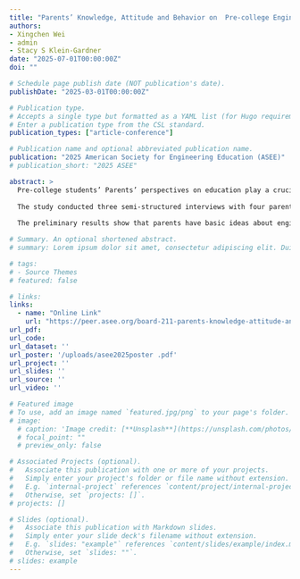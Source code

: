 ```yaml
---
title: "Parents’ Knowledge, Attitude and Behavior on  Pre-college Engineering Education Course (WIP)"
authors:
- Xingchen Wei
- admin
- Stacy S Klein-Gardner
date: "2025-07-01T00:00:00Z"
doi: ""

# Schedule page publish date (NOT publication's date).
publishDate: "2025-03-01T00:00:00Z"

# Publication type.
# Accepts a single type but formatted as a YAML list (for Hugo requirements).
# Enter a publication type from the CSL standard.
publication_types: ["article-conference"]

# Publication name and optional abbreviated publication name.
publication: "2025 American Society for Engineering Education (ASEE)"
# publication_short: "2025 ASEE"

abstract: >
  Pre-college students’ Parents’ perspectives on education play a crucial role in their children’s learning outcomes and future development. While the importance of engineering education has received attention from instructional design and school systems, parent-related factors remain unclear. [Project Name REDACTED] aims to provide well-designed engineering courses for high school students who seek to make engineering deeply and meaningfully accessible to the world. Moreover, [Project Name REDACTED] encourages partnerships through communities and schools, allowing parents to engage with and better assist their children. This work-in-progress paper attempts to understand parents’ knowledge, attitudes, and behaviors (KAB) in engineering and engineering education, exploring potential opportunities to translate parents’ positive mindsets into actionable support.</br></br>
  
  The study conducted three semi-structured interviews with four parents whose children were enrolled in [Project Name REDACTED] courses in 2022. After transcribing the interview content, the first two authors conducted qualitative analysis with two rounds of coding. In the first round, we used KAB as the coding category. After discussion, an additional code, “scenario,” was added during the second round of coding to help fully capture what parents value.</br></br>
  
  The preliminary results show that parents have basic ideas about engineering. Some of them have exposure due to their family background and constructed an image of their child as a diligent and talented student. They also view their children’s involvement in engineering education positively, as it benefits their college applications and career choices. However, as engineering courses do not currently count towards Advanced Placement (AP) credits, parents express concerns about balancing the time to take engineering courses and fulfill perceived AP requirements for college admission. Parents’ actions are limited by a lack of information and connections with resources, but they still try to enhance their children’s engineering education by locating teachers, identifying relevant courses, and fostering family connections. Our next step is to conduct a broader interview among parents and explore potential methods for translating parents’ knowledge and attitudes into actions. For example, we could design informational sessions for parents, create engineering activities in which parents can participate, and link local community resources in engineering. This study aims to enhance parental involvement in engineering education by providing actionable insights and recommendations, ultimately supporting schools and policymakers in creating a more inclusive and effective educational environment.</br></br>

# Summary. An optional shortened abstract.
# summary: Lorem ipsum dolor sit amet, consectetur adipiscing elit. Duis posuere tellus ac convallis placerat. Proin tincidunt magna sed ex sollicitudin condimentum.

# tags:
# - Source Themes
# featured: false

# links:
links:
  - name: "Online Link"
    url: "https://peer.asee.org/board-211-parents-knowledge-attitude-and-behavior-on-pre-college-engineering-education-course-work-in-progress"
url_pdf: 
url_code: 
url_dataset: ''
url_poster: '/uploads/asee2025poster .pdf'
url_project: ''
url_slides: ''
url_source: ''
url_video: ''

# Featured image
# To use, add an image named `featured.jpg/png` to your page's folder. 
# image:
  # caption: 'Image credit: [**Unsplash**](https://unsplash.com/photos/jdD8gXaTZsc)'
  # focal_point: ""
  # preview_only: false

# Associated Projects (optional).
#   Associate this publication with one or more of your projects.
#   Simply enter your project's folder or file name without extension.
#   E.g. `internal-project` references `content/project/internal-project/index.md`.
#   Otherwise, set `projects: []`.
# projects: []

# Slides (optional).
#   Associate this publication with Markdown slides.
#   Simply enter your slide deck's filename without extension.
#   E.g. `slides: "example"` references `content/slides/example/index.md`.
#   Otherwise, set `slides: ""`.
# slides: example
---
```

